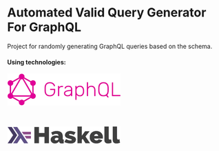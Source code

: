 # Automated Valid Query Generator For GraphQL

Project for randomly generating GraphQL queries based on the schema.

#### Using technologies:

![](./images/graphql.png)

<br>

![](./images/haskell.png)
